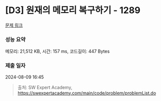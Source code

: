 # [D3] 원재의 메모리 복구하기 - 1289 

[문제 링크](https://swexpertacademy.com/main/code/problem/problemDetail.do?contestProbId=AV19AcoKI9sCFAZN) 

### 성능 요약

메모리: 21,512 KB, 시간: 157 ms, 코드길이: 447 Bytes

### 제출 일자

2024-08-09 16:45



> 출처: SW Expert Academy, https://swexpertacademy.com/main/code/problem/problemList.do